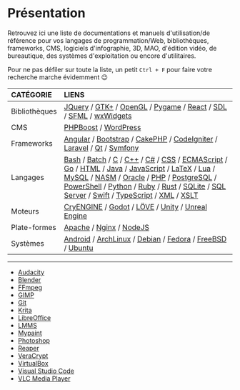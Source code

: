 # Présentation

Retrouvez ici une liste de documentations et manuels d'utilisation/de référence pour vos langages de programmation/Web, bibliothèques, frameworks, CMS, logiciels d'infographie, 3D, MAO, d'édition vidéo, de bureautique, des systèmes d'exploitation ou encore d'utilitaires.

Pour ne pas défiler sur toute la liste, un petit `Ctrl + F` pour faire votre recherche marche évidemment 😉

|CATÉGORIE|LIENS|
|:--|:--|
|Bibliothèques|[JQuery](https://api.jquery.com) / [GTK+](https://www.gtk.org/documentation.php) / [OpenGL](https://www.opengl.org/documentation) / [Pygame](https://www.pygame.org/docs) / [React](https://reactjs.org/docs) / [SDL](https://wiki.libsdl.org) / [SFML](https://www.sfml-dev.org/documentation/2.5.1-fr/index.php) / [wxWidgets](https://www.wxwidgets.org/docs)|
|CMS|[PHPBoost](https://www.phpboost.com/wiki/wiki.php) / [WordPress](https://codex.wordpress.org/fr:Accueil)|
|Frameworks|[Angular](https://angular.io/docs) / [Bootstrap](https://getbootstrap.com/docs/4.3) / [CakePHP](https://book.cakephp.org/3.0/fr/index.html) / [CodeIgniter](https://codeigniter.com/docs) / [Laravel](https://laravel.com/docs/5.8) / [Qt](https://doc.qt.io) / [Symfony](https://symfony.com/doc)|
|Langages|[Bash](https://www.gnu.org/software/bash/manual/bashref.html) / [Batch](https://docs.microsoft.com/en-us/azure/batch) / [C](https://fr.cppreference.com/w/c) / [C++](https://fr.cppreference.com) / [C#](https://docs.microsoft.com/fr-fr/dotnet/csharp/index) / [CSS](https://www.w3.org/TR/css-color-4) / [ECMAScript](http://www.ecma-international.org/publications/standards/Ecma-262.htm) / [Go](https://golang.org/doc) / [HTML](https://www.w3.org/TR/html) / [Java](https://docs.oracle.com/en/java/javase/index.html) / [JavaScript](https://developer.mozilla.org/fr/docs/Web/JavaScript/Reference) / [LaTeX](https://www.latex-project.org/help/documentation) / [Lua](https://www.lua.org/docs.html) / [MySQL](https://dev.mysql.com/doc/refman/8.0/en) / [NASM](https://www.nasm.us/doc) / [Oracle](https://docs.oracle.com/cd/B19306_01/index.htm) / [PHP](https://www.php.net/manual/fr/index.php) / [PostgreSQL](https://docs.postgresql.fr) / [PowerShell](https://docs.microsoft.com/fr-fr/powershell) / [Python](https://docs.python.org/3) / [Ruby](https://ruby-doc.org) / [Rust](https://doc.rust-lang.org) / [SQLite](https://sqlite.org/docs.html) / [SQL Server](https://docs.microsoft.com/fr-fr/sql) / [Swift](https://swift.org/documentation) / [TypeScript](https://www.typescriptlang.org/docs) / [XML](https://www.w3.org/TR/xml) / [XSLT](https://www.w3.org/TR/xslt-30)|
|Moteurs|[CryENGINE](https://docs.cryengine.com/display/CEMANUAL/CRYENGINE+V+Manual) / [Godot](http://docs.godotengine.org/en/3.1) / [LÖVE](https://love2d.org/wiki/love_(Fran%C3%A7ais)) / [Unity](https://docs.unity3d.com/Manual/index.html) / [Unreal Engine](https://docs.unrealengine.com/en-us)|
|Plate-formes|[Apache](https://httpd.apache.org/docs/2.2/fr) / [Nginx](https://nginx.org/en/docs) / [NodeJS](https://nodejs.org/en/docs)|
|Systèmes|[Android](https://developer.android.com/docs) / [ArchLinux](https://wiki.archlinux.fr) / [Debian](https://www.debian.org/doc/index.fr.html) / [Fedora](https://doc.fedora-fr.org/wiki/Accueil) / [FreeBSD](https://www.freebsd.org/doc/fr/books/handbook) / [Ubuntu](https://doc.ubuntu-fr.org)|

---

+ [Audacity](https://manual.audacityteam.org/index.html)
+ [Blender](https://docs.blender.org)
+ [FFmpeg](https://ffmpeg.org/documentation.html)
+ [GIMP](https://docs.gimp.org/2.10/fr)
+ [Git](https://git-scm.com/doc)
+ [Krita](https://docs.krita.org/fr/index.html)
+ [LibreOffice](https://wiki.documentfoundation.org/Documentation/fr)
+ [LMMS](https://lmms.io/documentation)
+ [Mypaint](https://github.com/mypaint/mypaint/wiki/Documentation)
+ [Photoshop](https://helpx.adobe.com/content/dam/help/en/pdf/photoshop_reference.pdf)
+ [Reaper](https://www.reaper.fm/userguide.php)
+ [VeraCrypt](https://www.veracrypt.fr/en/Documentation.html)
+ [VirtualBox](https://www.virtualbox.org/wiki/Documentation)
+ [Visual Studio Code](https://code.visualstudio.com/Docs)
+ [VLC Media Player](https://www.videolan.org/doc)
